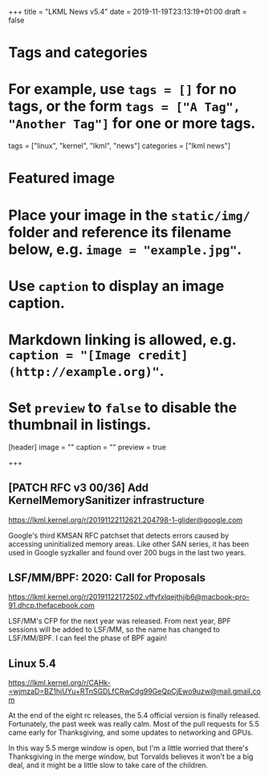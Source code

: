 +++
title = "LKML News v5.4"
date = 2019-11-19T23:13:19+01:00
draft = false

# Tags and categories
# For example, use `tags = []` for no tags, or the form `tags = ["A Tag", "Another Tag"]` for one or more tags.
tags = ["linux", "kernel", "lkml", "news"]
categories = ["lkml news"]

# Featured image
# Place your image in the `static/img/` folder and reference its filename below, e.g. `image = "example.jpg"`.
# Use `caption` to display an image caption.
#   Markdown linking is allowed, e.g. `caption = "[Image credit](http://example.org)"`.
# Set `preview` to `false` to disable the thumbnail in listings.
[header]
image = ""
caption = ""
preview = true

+++

[PATCH RFC v3 00/36] Add KernelMemorySanitizer infrastructure
-------------------------------------------------------------

https://lkml.kernel.org/r/20191122112621.204798-1-glider@google.com

Google's third KMSAN RFC patchset that detects errors caused by accessing
uninitialized memory areas. Like other SAN series, it has been used in Google
syzkaller and found over 200 bugs in the last two years.


LSF/MM/BPF: 2020: Call for Proposals
------------------------------------

https://lkml.kernel.org/r/20191122172502.vffyfxlqejthjib6@macbook-pro-91.dhcp.thefacebook.com

LSF/MM's CFP for the next year was released.  From next year, BPF sessions
will be added to LSF/MM, so the name has changed to LSF/MM/BPF. I can
feel the phase of BPF again!


Linux 5.4
---------

https://lkml.kernel.org/r/CAHk-=wjmzaD=BZ1hjUYu+RTnSGDLfCRwCdg99GeQpCjEwo9uzw@mail.gmail.com

At the end of the eight rc releases, the 5.4 official version is finally
released.  Fortunately, the past week was really calm.  Most of the pull
requests for 5.5 came early for Thanksgiving, and some updates to networking
and GPUs.

In this way 5.5 merge window is open, but I'm a little worried that there's
Thanksgiving in the merge window, but Torvalds believes it won't be a big deal,
and it might be a little slow to take care of the children.

